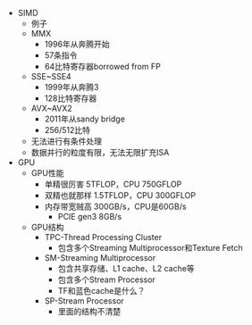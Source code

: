 - SIMD
  - 例子
  - MMX
    - 1996年从奔腾开始
    - 57条指令
    - 64比特寄存器borrowed from FP
  - SSE~SSE4
    - 1999年从奔腾3
    - 128比特寄存器
  - AVX~AVX2
    - 2011年从sandy bridge
    - 256/512比特
  - 无法进行有条件处理
  - 数据并行的粒度有限，无法无限扩充ISA
- GPU
  - GPU性能
    - 单精很厉害 5TFLOP，CPU 750GFLOP
    - 双精也就那样 1.5TFLOP，CPU 300GFLOP
    - 内存带宽贼高 300GB/s，CPU是60GB/s
      - PCIE gen3 8GB/s
  - GPU结构
    - TPC-Thread Processing Cluster
      - 包含多个Streaming Multiprocessor和Texture Fetch
    - SM-Streaming Multiprocessor
      - 包含共享存储、L1 cache、L2 cache等
      - 包含多个Stream Processor
      - TF和蓝色cache是什么？
    - SP-Stream Processor
      - 里面的结构不清楚